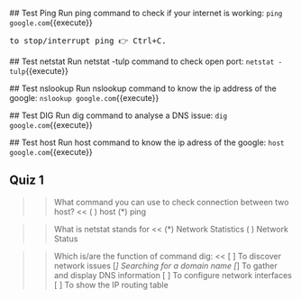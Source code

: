 ## Test Ping
Run ping command to check if your internet is working:
`ping google.com`{{execute}}
<pre>to stop/interrupt ping 👉 Ctrl+C. </pre>

## Test netstat
Run netstat -tulp command to check open port:
`netstat -tulp`{{execute}}

## Test nslookup
Run nslookup command to know the ip address of the google:
`nslookup google.com`{{execute}}

## Test DIG
Run dig command to analyse a DNS issue:
`dig google.com`{{execute}}

## Test host
Run host command to know the ip adress of the google:
`host google.com`{{execute}}

## Quiz 1
>>What command you can use to check connection between two host? <<
( ) host
(*) ping

>>What is netstat stands for <<
(*) Network Statistics
( ) Network Status

>>Which is/are the function of command dig: <<
[ ] To discover network issues
[*] Searching for a domain name
[*] To gather and display DNS information 
[ ] To configure network interfaces
[ ] To show the IP routing table

